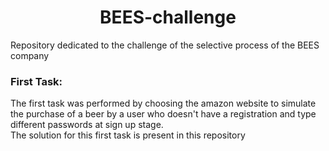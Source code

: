 <h1 align="center">BEES-challenge</h1>
Repository dedicated to the challenge of the selective process of the BEES company

<h3> First Task: </h3> 
<p>The first task was performed by choosing the amazon website to simulate the purchase of a beer by a user who doesn't have a registration and type different passwords at sign up stage.
<br>The solution for this first task is present in this repository
</p>
